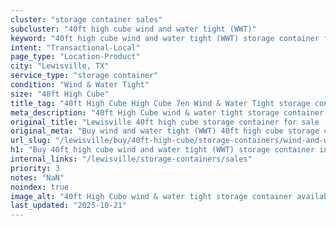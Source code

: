 ```yaml
---
cluster: "storage container sales"
subcluster: "40ft high cube wind and water tight (WWT)"
keyword: "40ft high cube wind and water tight (WWT) storage container for sale Lewisville, TX"
intent: "Transactional-Local"
page_type: "Location-Product"
city: "Lewisville, TX"
service_type: "storage container"
condition: "Wind & Water Tight"
size: "40ft High Cube"
title_tag: "40ft High Cube High Cube 7en Wind & Water Tight storage container Sales in Lewisville | LC Container"
meta_description: "40ft High Cube wind & water tight storage container sales in Lewisville. High cube containers with extra height. Fast delivery, competitive pricing. Serving storage containers area. Quote ID: 5XH. Call (214) 524-4168 for your free quote today."
original_title: "Lewisville 40ft high cube storage container for sale | LC"
original_meta: "Buy wind and water tight (WWT) 40ft high cube storage container sale with local delivery in Lewisville, TX. LC Container — local Since 2003. Request a fast quote today."
url_slug: "/lewisville/buy/40ft-high-cube/storage-containers/wind-and-water-tight-wwt"
h1: "Buy 40ft high cube wind and water tight (WWT) storage container in Lewisville"
internal_links: "/lewisville/storage-containers/sales"
priority: 3
notes: "NaN"
noindex: true
image_alt: "40ft High Cube wind & water tight storage container available for delivery in Lewisville"
last_updated: "2025-10-21"
---
```


<!-- TODO: Add unique city/inventory copy, images, and internal links here. -->

